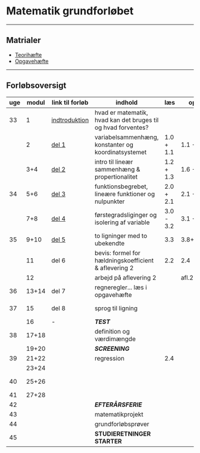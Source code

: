 # Matematik grundforløbet

---

## Matrialer

- [Teorihæfte](/matrialer/Teo25.pdf) 
- [Opgavehæfte](/matrialer/Opg25.pdf)

---

## Forløbsoversigt


| uge   | modul | link til forløb                                    | indhold                                                       | læs       | opgaver   | afl./test                        |
| ----  | ----  | -------                                            | -------                                                       | ----      | ---       | ---                              |
| 33    | 1     | [indtroduktion](del0_intro/del0_1_introduktion.md) | hvad er matematik, hvad kan det bruges til og hvad forventes? |           |           |                                  |
|       | 2     | [del 1](/del1_sammenhaeng/del1_1_introduktion.md)  | variabelsammenhæng, konstanter og koordinatsystemet           | 1.0 + 1.1 | 1.1 - 1.5 |                                  |
|       | 3+4   | [del 2](/del2_linaer/del2_1_introduktion.md)       | intro til lineær sammenhæng & propertionalitet                | 1.2 + 1.3 | 1.6 - 1.13|                                  |
| 34    | 5+6   | [del 3](/del3_funktioner/del3_1.md)                | funktionsbegrebet, lineære funktioner og nulpunkter           | 2.0 + 2.1 | 2.1 - 2.3 |                                  |
|       | 7+8   | [del 4](/del4_forstegradsligning/del4.md)          | førstegradsliginger og isolering af variable                  | 3.0 - 3.2 | 3.1 - 3.6 | [Afl.1.1](/afl/a11.pdf)+[1.2](/afl/a12.pdf) afleveres |
| 35    | 9+10  | [del 5](/del5_toligninger/del5.md)                 | to ligninger med to ubekendte                                 | 3.3       | 3.8+3.9+3.17  |                              |
|       | 11    | del 6                                              | bevis: formel for hældningskoefficient & aflevering 2         | 2.2       | 2.4       |                                  |
|       | 12    |                                                    | arbejd på aflevering 2                                        |           | afl.2     |                                  |
| 36    | 13+14 | del 7                                              | regneregler... læs i opgavehæfte                              |           |           |                                  |
| 37    | 15    | del 8                                              | sprog til ligning                                             |           |           | [Afl.2.1](/afl/a21.pdf)+[2.2](/afl/a22.pdf) afleveres | 
|       | 16    | -                                                  | ***TEST***                                                    |           |           |                                  |
| 38    | 17+18 |                                                    | definition og værdimængde                                     |           |           |                                  |    
|       | 19+20 |                                                    | ***SCREENING***                                               |           |           |                                  |    
| 39    | 21+22 |                                                    | regression                                                    | 2.4       |           |                                  |   
|       | 23+24 |                                                    |                                                               |           |           |                                  |    
| 40    | 25+26 |                                                    |                                                               |           |           | AFL 3 - afleveres                |
| 41    | 27+28 |                                                    |                                                               |           |           |                                  |    
| 42    |       |                                                    | ***EFTERÅRSFERIE***                                           |           |           |                                  |    
| 43    |       |                                                    | matematikprojekt                                              |           |           |                                  |    
| 44    |       |                                                    | grundforløbsprøver                                            |           |           |                                  |    
| 45    |       |                                                    | **STUDIERETNINGER STARTER**                                   |           |           |                                  |    

